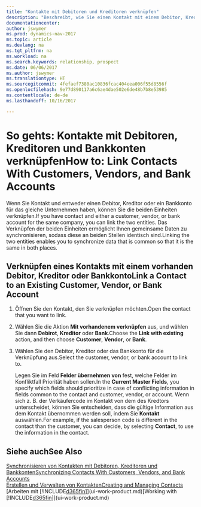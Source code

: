 ```yaml
---
title: "Kontakte mit Debitoren und Kreditoren verknüpfen"
description: "Beschreibt, wie Sie einen Kontakt mit einem Debitor, Kreditor oder einem Bankkonto aus dem gleichen Unternehmen verknüpfen, sodass Sie allgemeine Daten synchronisieren können."
documentationcenter: 
author: jswymer
ms.prod: dynamics-nav-2017
ms.topic: article
ms.devlang: na
ms.tgt_pltfrm: na
ms.workload: na
ms.search.keywords: relationship, prospect
ms.date: 06/06/2017
ms.author: jswymer
ms.translationtype: HT
ms.sourcegitcommit: 4fefaef7380ac10836fcac404eea006f55d8556f
ms.openlocfilehash: 9e77d890117a6c6ae4dae502e6de48b7b8e53985
ms.contentlocale: de-de
ms.lasthandoff: 10/16/2017

---
```

# <a name="how-to-link-contacts-with-customers-vendors-and-bank-accounts"></a><span data-ttu-id="546b5-103">So gehts: Kontakte mit Debitoren, Kreditoren und Bankkonten verknüpfen</span><span class="sxs-lookup"><span data-stu-id="546b5-103">How to: Link Contacts With Customers, Vendors, and Bank Accounts</span></span>
<span data-ttu-id="546b5-104">Wenn Sie Kontakt und entweder einen Debitor, Kreditor oder ein Bankkonto für das gleiche Unternehmen haben, können Sie die beiden Einheiten verknüpfen.</span><span class="sxs-lookup"><span data-stu-id="546b5-104">If you have contact and either a customer, vendor, or bank account for the same company, you can link the two entities.</span></span> <span data-ttu-id="546b5-105">Das Verknüpfen der beiden Einheiten ermöglicht Ihnen gemeinsame Daten zu synchronisieren, sodass diese an beiden Stellen identisch sind.</span><span class="sxs-lookup"><span data-stu-id="546b5-105">Linking the two entities enables you to synchronize data that is common so that it is the same in both places.</span></span>

## <a name="link-a-contact-to-an-existing-customer-vendor-or-bank-account"></a><span data-ttu-id="546b5-106">Verknüpfen eines Kontakts mit einem vorhanden Debitor, Kreditor oder Bankkonto</span><span class="sxs-lookup"><span data-stu-id="546b5-106">Link a Contact to an Existing Customer, Vendor, or Bank Account</span></span>
1. <span data-ttu-id="546b5-107">Öffnen Sie den Kontakt, den Sie verknüpfen möchten.</span><span class="sxs-lookup"><span data-stu-id="546b5-107">Open the contact that you want to link.</span></span>
2. <span data-ttu-id="546b5-108">Wählen Sie die Aktion **Mit vorhandenem verknüpfen** aus, und wählen Sie dann **Debirot**, **Kreditor** oder **Bank**.</span><span class="sxs-lookup"><span data-stu-id="546b5-108">Choose the **Link with existing** action, and then choose **Customer**, **Vendor**, or **Bank**.</span></span>
3. <span data-ttu-id="546b5-109">Wählen Sie den Debitor, Kreditor oder das Bankkonto für die Verknüpfung aus.</span><span class="sxs-lookup"><span data-stu-id="546b5-109">Select the customer, vendor, or bank account to link to.</span></span>

   <span data-ttu-id="546b5-110">Legen Sie im Feld **Felder übernehmen von** fest, welche Felder im Konfliktfall Priorität haben sollen.</span><span class="sxs-lookup"><span data-stu-id="546b5-110">In the **Current Master Fields**, you specify which fields should prioritize in case of conflicting information in fields common to the contact and customer, vendor, or account.</span></span> <span data-ttu-id="546b5-111">Wenn sich z. B. der Verkäufercode im Kontakt von dem des Kredtors unterscheidet, können Sie entscheiden, dass die gültige Information aus dem Kontakt übernommen werden soll, indem Sie **Kontakt** auswählen.</span><span class="sxs-lookup"><span data-stu-id="546b5-111">For example, if the salesperson code is different in the contact than the customer, you can decide, by selecting **Contact**, to use the information in the contact.</span></span>

## <a name="see-also"></a><span data-ttu-id="546b5-112">Siehe auch</span><span class="sxs-lookup"><span data-stu-id="546b5-112">See Also</span></span>
[<span data-ttu-id="546b5-113">Synchronisieren von Kontakten mit Debitoren, Kreditoren und Bankkonten</span><span class="sxs-lookup"><span data-stu-id="546b5-113">Synchronizing Contacts With Customers, Vendors, and Bank Accounts</span></span>](marketing-synchronize-contacts-customers-vendors-bank-accounts.md)  
[<span data-ttu-id="546b5-114">Erstellen und Verwalten von Kontakten</span><span class="sxs-lookup"><span data-stu-id="546b5-114">Creating and Managing Contacts</span></span>](marketing-contacts.md)  
<span data-ttu-id="546b5-115">[Arbeiten mit [!INCLUDE[d365fin](includes/d365fin_md.md)]](ui-work-product.md)</span><span class="sxs-lookup"><span data-stu-id="546b5-115">[Working with [!INCLUDE[d365fin](includes/d365fin_md.md)]](ui-work-product.md)</span></span>  

